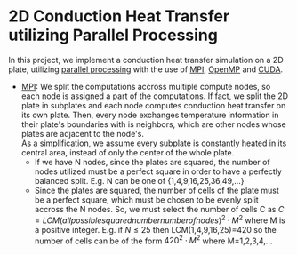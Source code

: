# 2D Conduction Heat Transfer utilizing Parallel Processing

In this project, we implement a conduction heat transfer simulation on a 2D plate, utilizing [parallel processing](https://en.wikipedia.org/wiki/Parallel_computing) with the use of [MPI](https://en.wikipedia.org/wiki/Message_Passing_Interface), [OpenMP](https://en.wikipedia.org/wiki/OpenMP) and [CUDA](https://en.wikipedia.org/wiki/CUDA).

* <u>MPI</u>: We split the computations accross multiple compute nodes, so each node is assigned a part of the computations. If fact, we split the 2D plate in subplates and each node computes conduction heat transfer on its own plate. Then, every node exchanges temperature information in their plate's boundaries with is neighbors, which are other nodes whose plates are adjacent to the node's.<br>
As a simplification, we assume every subplate is constantly heated in its central area, instead of only the center of the whole plate.<br>
    * If we have N nodes, since the plates are squared, the number of nodes utilized must be a perfect square in order to have a perfectly balanced split. E.g. N can be one of {1,4,9,16,25,36,49,...}
    * Since the plates are squared, the number of cells of the plate must be a perfect square, which must be chosen to be evenly split accross the N nodes. So, we must select the number of cells C as $`C=LCM(all possible squared number number of nodes)^2 \cdot M^2`$ where M is a positive integer. E.g. if $N \leq 25$ then LCM(1,4,9,16,25)=420 so the number of cells can be of the form $420^2 \cdot M^2$ where M=1,2,3,4,...
